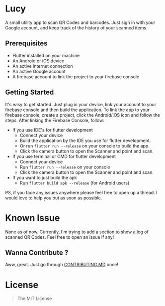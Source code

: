 # Lucy
A small utility app to scan QR Codes and barcodes. Just sign in with your Google account, and keep track of the history of your scanned items.

## Prerequisites
- Flutter installed on your machine
- An Android or iOS device
- An active internet connection
- An active Google account
- A firebase account to link the project to your firebase console

## Getting Started
It's easy to get started. Just plug in your device, link your account to your firebase console and then build the application.
To link the app to your firebase console, create a project, click the Android/iOS icon and follow the steps. After linking the Firebase Console, follow:
- If you use IDE's for flutter development
  - Connect your device
  - Build the application by the IDE you use for flutter development.
  - Or run ``` flutter run --release ``` on your console to build the app.
  - Click the camera button to open the Scanner and point and scan.
- If you use terminal or CMD for flutter development
  - Connect your device
  - Run ``` flutter run --release ``` on your console
  - Click the camera button to open the Scanner and point and scan.
- If you want to just build the apk
  - Run ``` flutter build apk --release ``` (for Android users)

PS, if you face any issues anywhere please feel free to open up a thread. I would love to help you out as soon as possible.

# Known Issue
None as of now. Currently, I'm trying to add a section to show a log of scanned QR Codes. Feel free to open an issue if any!

## Wanna Contribute ?
Aww, great. Just go through [CONTRIBUTING.MD](https://github.com/dewanshrawat15/Lucy/blob/master/CONTRIBUTING.md) once!

# License
> The MIT License
